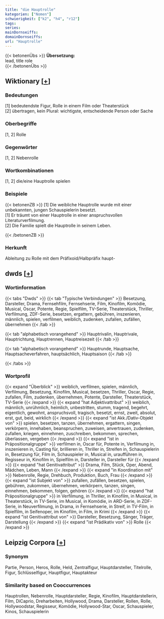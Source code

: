 ```yaml
---
title: "die Hauptrolle"
kategorien: ["Nomen"]
schwierigkeit: ["k2", "h4", "r12"]
tags:
series:
mainDornseiffs:
domainDornseiffs:
url: "Hauptrolle"
---
```


{{< betonenÜbs >}}
**Übersetzung:**  
lead, title  role  
{{< /betonenÜbs >}}

## Wiktionary [[+](https://de.wiktionary.org/wiki/Hauptrolle)]

### Bedeutungen
[1] bedeutendste Figur, Rolle in einem Film oder Theaterstück  
[2] übertragen, kein Plural: wichtigste, entscheidende Person oder Sache  

### Oberbegriffe
[1, 2] Rolle  

### Gegenwörter
[1, 2] Nebenrolle  

### Wortkombinationen
[1, 2] die/eine Hauptrolle spielen  

### Beispiele
{{< betonenZB >}}
[1] Die weibliche Hauptrolle wurde mit einer unbekannten, jungen Schauspielerin besetzt.  
[1] Er träumt von einer Hauptrolle in einer anspruchsvollen Literaturverfilmung.  
[2] Die Familie spielt die Hauptrolle in seinem Leben.  

{{< /betonenZB >}}
### Herkunft
Ableitung zu Rolle mit dem Präfixoid/Halbpräfix haupt-  



## dwds [[+](https://www.dwds.de/wb/Hauptrolle)]

### Wortinformation
{{< tabs "Dwds" >}}
{{< tab "Typische Verbindungen" >}}
Besetzung, Darsteller, Drama, Fernsehfilm, Fernsehserie, Film, Kinofilm, Komödie, Musical, Oscar, Potente, Regie, Spielfilm, TV-Serie, Theaterstück, Thriller, Verfilmung, ZDF-Serie, besetzen, ergattern, gebühren, inszenieren, männlich, spielen, verfilmen, weiblich, zudenken, zufallen, zufällen, übernehmen
{{< /tab >}}

{{< tab "alphabetisch vorangehend" >}}
Hauptrivalin, Hauptrivale, Hauptrichtung, Hauptrennen, Hauptreisezeit
{{< /tab >}}

{{< tab "alphabetisch vorangehend" >}}
Hauptrunde, Hauptsache, Hauptsacheverfahren, hauptsächlich, Hauptsaison
{{< /tab >}}

{{< /tabs >}}

### Wortprofil
{{< expand "Überblick" >}} weiblich, verfilmen, spielen, männlich, Verfilmung, Besetzung, Kinofilm, Musical, besetzen, Thriller, Oscar, Regie, zufallen, Film, zudenken, übernehmen, Potente, Darsteller, Theaterstück, TV-Serie {{< /expand >}}
{{< expand "hat Adjektivattribut" >}} weiblich, männlich, unrühmlich, heimlich, unbestritten, stumm, tragend, begehrt, eigentlich, gewohnt, anspruchsvoll, tragisch, besetzt, ernst, zweit, absolut, erst, gut, beid, wirklich {{< /expand >}}
{{< expand "ist Akk./Dativ-Objekt von" >}} spielen, besetzen, tanzen, übernehmen, ergattern, singen, verkörpern, innehaben, beanspruchen, zuweisen, anvertrauen, zudenken, zufallen, kriegen, einnehmen, zuschreiben, bekommen, sprechen, überlassen, vergeben {{< /expand >}}
{{< expand "ist in Präpositionalgruppe" >}} verfilmen in, Oscar für, Potente in, Verfilmung in, inszenieren in, Casting für, brillieren in, Thriller in, Streifen in, Schauspielerin in, Besetzung für, Film in, Schauspieler in, Musical in, uraufführen in, Regisseur in, Kinofilm in, Spielfilm in, Darsteller in, Darsteller für {{< /expand >}}
{{< expand "hat Genitivattribut" >}} Drama, Film, Stück, Oper, Abend, Mädchen, Leben, Mann {{< /expand >}}
{{< expand "in Koordination mit" >}} Nebenrolle, Regie, Drehbuch, Produktion, Buch, Frau {{< /expand >}}
{{< expand "ist Subjekt von" >}} zufallen, zufällen, besetzen, spielen, gebühren, zukommen, übernehmen, verkörpern, tanzen, singen, einnehmen, bekommen, folgen, gehören {{< /expand >}}
{{< expand "hat Präpositionalgruppe" >}} in Verfilmung, in Thriller, in Kinofilm, in Musical, in Theaterstück, in TV-Serie, im Musical, in Komödie, in ARD-Serie, in ZDF-Serie, in Neuverfilmung, in Drama, in Fernsehserie, in Streif, in TV-Film, in Spielfilm, in Seifenoper, im Kinofilm, in Film, in Krimi {{< /expand >}}
{{< expand "ist Genitivattribut von" >}} Darsteller, Besetzung, Sänger, Träger, Darstellung {{< /expand >}}
{{< expand "ist Prädikativ von" >}} Rolle {{< /expand >}}

## Leipzig Corpora [[+](https://corpora.uni-leipzig.de/en/res?word=Hauptrolle&corpusId=deu_newscrawl-public_2018)]


### Synonym
Partie, Person, Heros, Rolle, Held, Zentralfigur, Hauptdarsteller, Titelrolle, Figur, Schlüsselfigur, Hauptfigur, Hauptakteur


### Similarity based on Cooccurrences
Hauptrollen, Nebenrolle, Hauptdarsteller, Regie, Kinofilm, Hauptdarstellerin, Film, DiCaprio, Dreharbeiten, Hollywood, Drama, Darsteller, Rollen, Rolle, Hollywoodstar, Regisseur, Komödie, Hollywood-Star, Oscar, Schauspieler, Kinos, Schauspielerin

